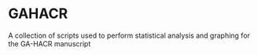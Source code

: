 # GAHACR
A collection of scripts used to perform statistical analysis and graphing for the GA-HACR manuscript
